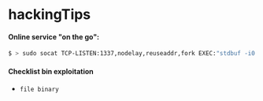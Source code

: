 # hackingTips

#### Online service "on the go":

```bash
$ > sudo socat TCP-LISTEN:1337,nodelay,reuseaddr,fork EXEC:"stdbuf -i0 -o0 -e0 ./program"
```

#### Checklist bin exploitation 

- `file binary`

